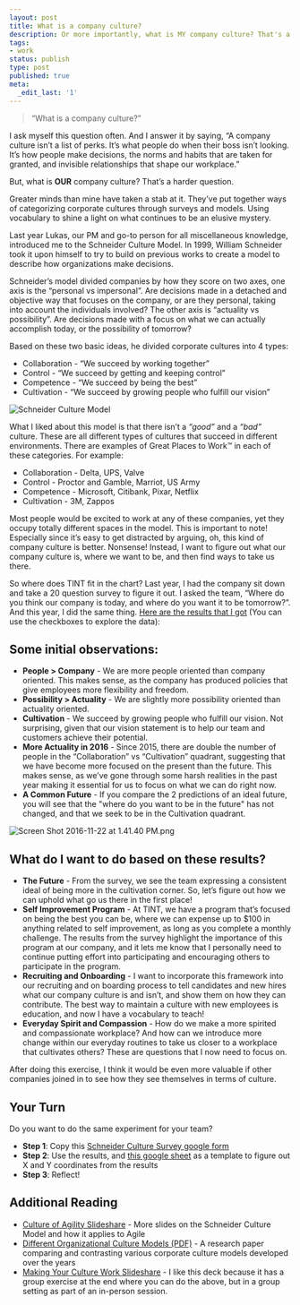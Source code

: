 ```yaml
---
layout: post
title: What is a company culture?
description: Or more importantly, what is MY company culture? That's a harder question.
tags:
- work
status: publish
type: post
published: true
meta:
  _edit_last: '1'
---
```

> “What is a company culture?”

I ask myself this question often. And I answer it by saying, “A company culture isn’t a list of perks. It’s what people do when their boss isn’t looking. It’s how people make decisions, the norms and habits that are taken for granted, and invisible relationships that shape our workplace.”

But, what is **OUR** company culture? That’s a harder question.

Greater minds than mine have taken a stab at it. They’ve put together ways of categorizing corporate cultures through surveys and models. Using vocabulary to shine a light on what continues to be an elusive mystery.

Last year Lukas, our PM and go-to person for all miscellaneous knowledge, introduced me to the Schneider Culture Model. In 1999, William Schneider took it upon himself to try to build on previous works to create a model to describe how organizations make decisions.

Schneider’s model divided companies by how they score on two axes, one axis is the “personal vs impersonal”. Are decisions made in a detached and objective way that focuses on the company, or are they personal, taking into account the individuals involved? The other axis is “actuality vs possibility”. Are decisions made with a focus on what we can actually accomplish today, or the possibility of tomorrow?

Based on these two basic ideas, he divided corporate cultures into 4 types: 

* Collaboration - “We succeed by working together”
* Control - “We succeed by getting and keeping control”
* Competence - “We succeed by being the best”
* Cultivation - “We succeed by growing people who fulfill our vision”

![Schneider Culture Model](https://draftin.com:443/images/47895?token=GI7xiE7tQkC4Z2zrEHSSPvLDjj0IF5h50jq5cnX7WEO5nQZywEcYnBrwWKxV-flGd2-8J8WRxpzOdcLQKnOtlqA) 

What I liked about this model is that there isn’t a *“good”* and a *“bad”* culture. These are all different types of cultures that succeed in different environments. There are examples of Great Places to Work™ in each of these categories. For example:

* Collaboration - Delta, UPS, Valve
* Control - Proctor and Gamble, Marriot, US Army 
* Competence - Microsoft, Citibank, Pixar, Netflix
* Cultivation - 3M, Zappos

Most people would be excited to work at any of these companies, yet they occupy totally different spaces in the model. This is important to note! Especially since it’s easy to get distracted by arguing, oh, this kind of company culture is better. Nonsense! Instead, I want to figure out what our company culture is, where we want to be, and then find ways to take us there.

So where does TINT fit in the chart? Last year, I had the company sit down and take a 20 question survey to figure it out. I asked the team, “Where do you think our company is today, and where do you want it to be tomorrow?”. And this year, I did the same thing. [Here are the results that I got](https://jsfiddle.net/5rtd099w/8/) (You can use the checkboxes to explore the data):

<style>
.company-culture-custom-format iframe{
height:700px;
}
</style>
<div class="company-culture-custom-format">
<script async src="//jsfiddle.net/5rtd099w/8/embed/result/"></script>
</div>

## Some initial observations:
* **People > Company** - We are more people oriented than company oriented. This makes sense, as the company has produced policies that give employees more flexibility and freedom.
* **Possibility > Actuality** - We are slightly more possibility oriented than actuality oriented. 
* **Cultivation** - We succeed by growing people who fulfill our vision. Not surprising, given that our vision statement is to help our team and customers achieve their potential. 
* **More Actuality in 2016** - Since 2015, there are double the number of people in the “Collaboration” vs “Cultivation” quadrant, suggesting that we have become more focused on the present than the future. This makes sense, as we’ve gone through some harsh realities in the past year making it essential for us to focus on what we can do right now.
* **A Common Future** - If you compare the 2 predictions of an ideal future, you will see that the "where do you want to be in the future" has not changed, and that we seek to be in the Cultivation quadrant.

![Screen Shot 2016-11-22 at 1.41.40 PM.png](https://draftin.com:443/images/47896?token=WXBoVnIjpwdGpnGIROHg05qa7bq7XkI6APHI5lf3Dn45pPUiIUhfDLIhIqmZKWrvdL4wc9T5EEttLU6RAICwnfM) 

## What do I want to do based on these results?
* **The Future** - From the survey, we see the team expressing a consistent ideal of being more in the cultivation corner. So, let’s figure out how we can uphold what go us there in the first place!
* **Self Improvement Program** -  At TINT, we have a program that’s focused on being the best you can be, where we can expense up to $100 in anything related to self improvement, as long as you complete a monthly challenge. The results from the survey highlight the importance of this program at our company, and it lets me know that I personally need to continue putting effort into participating and encouraging others to participate in the program.
* **Recruiting and Onboarding** - I want to incorporate this framework into our recruiting and on boarding process to tell candidates and new hires what our company culture is and isn’t, and show them on how they can contribute. The best way to maintain a culture with new employees is education, and now I have a vocabulary to teach!
* **Everyday Spirit and Compassion** - How do we make a more spirited and compassionate workplace? And how can we introduce more change within our everyday routines to take us closer to a workplace that cultivates others? These are questions that I now need to focus on.

After doing this exercise, I think it would be even more valuable if other companies joined in to see how they see themselves in terms of culture.

## Your Turn
Do you want to do the same experiment for your team?

* **Step 1**: Copy this [Schneider Culture Survey google form](https://docs.google.com/forms/d/1tNLXjRAfQR_PDLyLU9bo6oT742NHyOWzNZO-1CimOf4/edit?usp=sharing)
* **Step 2**: Use the results, and [this google sheet](https://docs.google.com/spreadsheets/d/1-GnOUhFVxL6-TbOigcUdbRnFd_mwSzuewehy3y5i5os/edit?usp=sharing) as a template to figure out X and Y coordinates from the results
* **Step 3**: Reflect!

## Additional Reading
* [Culture of Agility Slideshare](http://www.slideshare.net/petebehrens/the-culture-of-agility) - More slides on the Schneider Culture Model and how it applies to Agile
* [Different Organizational Culture Models (PDF)](https://www.springer.com/cda/content/document/cda_downloaddocument/9783319118260-c1.pdf?SGWID=0-0-45-1488863-p177004790) - A research paper comparing and contrasting various corporate culture models developed over the years
* [Making Your Culture Work Slideshare]( http://www.slideshare.net/nbatsios/making-your-culture-work) - I like this deck because it has a group exercise at the end where you can do the above, but in a group setting as part of an in-person session.

